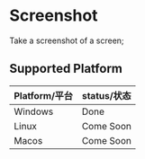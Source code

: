 # Screenshot

Take a screenshot of a screen;

## Supported Platform

| Platform/平台 | status/状态 |
| ------------- | ----------- |
| Windows       | Done        |
| Linux         | Come Soon   |
| Macos         | Come Soon   |